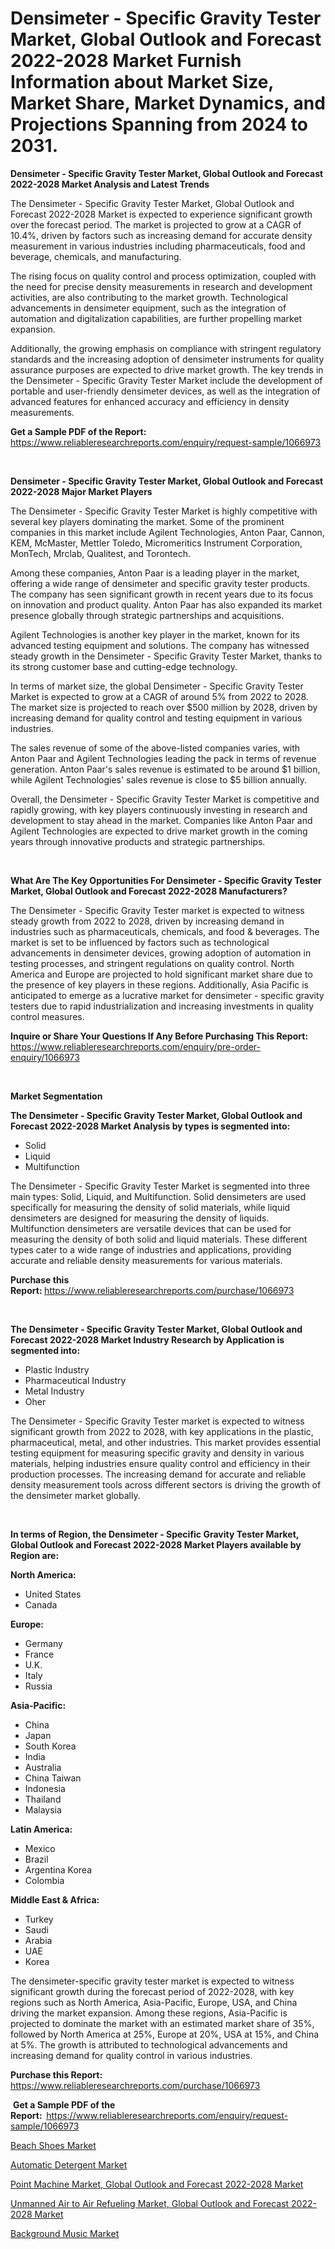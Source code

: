 <p><h1>Densimeter - Specific Gravity Tester Market, Global Outlook and Forecast 2022-2028 Market Furnish Information about Market Size, Market Share, Market Dynamics, and Projections Spanning from 2024 to 2031.</h1></p><p><strong>Densimeter - Specific Gravity Tester Market, Global Outlook and Forecast 2022-2028 Market Analysis and Latest Trends</strong></p>
<p><p>The Densimeter - Specific Gravity Tester Market, Global Outlook and Forecast 2022-2028 Market is expected to experience significant growth over the forecast period. The market is projected to grow at a CAGR of 10.4%, driven by factors such as increasing demand for accurate density measurement in various industries including pharmaceuticals, food and beverage, chemicals, and manufacturing. </p><p>The rising focus on quality control and process optimization, coupled with the need for precise density measurements in research and development activities, are also contributing to the market growth. Technological advancements in densimeter equipment, such as the integration of automation and digitalization capabilities, are further propelling market expansion.</p><p>Additionally, the growing emphasis on compliance with stringent regulatory standards and the increasing adoption of densimeter instruments for quality assurance purposes are expected to drive market growth. The key trends in the Densimeter - Specific Gravity Tester Market include the development of portable and user-friendly densimeter devices, as well as the integration of advanced features for enhanced accuracy and efficiency in density measurements.</p></p>
<p><strong>Get a Sample PDF of the Report:&nbsp;</strong> <a href="https://www.reliableresearchreports.com/enquiry/request-sample/1066973">https://www.reliableresearchreports.com/enquiry/request-sample/1066973</a></p>
<p>&nbsp;</p>
<p><strong>Densimeter - Specific Gravity Tester Market, Global Outlook and Forecast 2022-2028 Major Market Players</strong></p>
<p><p>The Densimeter - Specific Gravity Tester Market is highly competitive with several key players dominating the market. Some of the prominent companies in this market include Agilent Technologies, Anton Paar, Cannon, KEM, McMaster, Mettler Toledo, Micromeritics Instrument Corporation, MonTech, Mrclab, Qualitest, and Torontech.</p><p>Among these companies, Anton Paar is a leading player in the market, offering a wide range of densimeter and specific gravity tester products. The company has seen significant growth in recent years due to its focus on innovation and product quality. Anton Paar has also expanded its market presence globally through strategic partnerships and acquisitions.</p><p>Agilent Technologies is another key player in the market, known for its advanced testing equipment and solutions. The company has witnessed steady growth in the Densimeter - Specific Gravity Tester Market, thanks to its strong customer base and cutting-edge technology.</p><p>In terms of market size, the global Densimeter - Specific Gravity Tester Market is expected to grow at a CAGR of around 5% from 2022 to 2028. The market size is projected to reach over $500 million by 2028, driven by increasing demand for quality control and testing equipment in various industries.</p><p>The sales revenue of some of the above-listed companies varies, with Anton Paar and Agilent Technologies leading the pack in terms of revenue generation. Anton Paar's sales revenue is estimated to be around $1 billion, while Agilent Technologies' sales revenue is close to $5 billion annually.</p><p>Overall, the Densimeter - Specific Gravity Tester Market is competitive and rapidly growing, with key players continuously investing in research and development to stay ahead in the market. Companies like Anton Paar and Agilent Technologies are expected to drive market growth in the coming years through innovative products and strategic partnerships.</p></p>
<p>&nbsp;</p>
<p><strong>What Are The Key Opportunities For Densimeter - Specific Gravity Tester Market, Global Outlook and Forecast 2022-2028 Manufacturers?</strong></p>
<p><p>The Densimeter - Specific Gravity Tester market is expected to witness steady growth from 2022 to 2028, driven by increasing demand in industries such as pharmaceuticals, chemicals, and food & beverages. The market is set to be influenced by factors such as technological advancements in densimeter devices, growing adoption of automation in testing processes, and stringent regulations on quality control. North America and Europe are projected to hold significant market share due to the presence of key players in these regions. Additionally, Asia Pacific is anticipated to emerge as a lucrative market for densimeter - specific gravity testers due to rapid industrialization and increasing investments in quality control measures.</p></p>
<p><strong>Inquire or Share Your Questions If Any Before Purchasing This Report:</strong> <a href="https://www.reliableresearchreports.com/enquiry/pre-order-enquiry/1066973">https://www.reliableresearchreports.com/enquiry/pre-order-enquiry/1066973</a></p>
<p>&nbsp;</p>
<p><strong>Market Segmentation</strong></p>
<p><strong>The Densimeter - Specific Gravity Tester Market, Global Outlook and Forecast 2022-2028 Market Analysis by types is segmented into:</strong></p>
<p><ul><li>Solid</li><li>Liquid</li><li>Multifunction</li></ul></p>
<p><p>The Densimeter - Specific Gravity Tester Market is segmented into three main types: Solid, Liquid, and Multifunction. Solid densimeters are used specifically for measuring the density of solid materials, while liquid densimeters are designed for measuring the density of liquids. Multifunction densimeters are versatile devices that can be used for measuring the density of both solid and liquid materials. These different types cater to a wide range of industries and applications, providing accurate and reliable density measurements for various materials.</p></p>
<p><strong>Purchase this Report:&nbsp;</strong><a href="https://www.reliableresearchreports.com/purchase/1066973">https://www.reliableresearchreports.com/purchase/1066973</a></p>
<p>&nbsp;</p>
<p><strong>The Densimeter - Specific Gravity Tester Market, Global Outlook and Forecast 2022-2028 Market Industry Research by Application is segmented into:</strong></p>
<p><ul><li>Plastic Industry</li><li>Pharmaceutical Industry</li><li>Metal Industry</li><li>Oher</li></ul></p>
<p><p>The Densimeter - Specific Gravity Tester market is expected to witness significant growth from 2022 to 2028, with key applications in the plastic, pharmaceutical, metal, and other industries. This market provides essential testing equipment for measuring specific gravity and density in various materials, helping industries ensure quality control and efficiency in their production processes. The increasing demand for accurate and reliable density measurement tools across different sectors is driving the growth of the densimeter market globally.</p></p>
<p>&nbsp;</p>
<p><strong>In terms of Region, the Densimeter - Specific Gravity Tester Market, Global Outlook and Forecast 2022-2028 Market Players available by Region are:</strong></p>
<p>
    <p> <strong> North America: </strong>
        <ul>
            <li>United States</li>
            <li>Canada</li>
        </ul>
        </p> 
    <p> <strong> Europe: </strong>
        <ul>
            <li>Germany</li>
            <li>France</li>
            <li>U.K.</li>
            <li>Italy</li>
            <li>Russia</li>
        </ul>
        </p> 
    <p> <strong> Asia-Pacific: </strong>
        <ul>
            <li>China</li>
            <li>Japan</li>
            <li>South Korea</li>
            <li>India</li>
            <li>Australia</li>
            <li>China Taiwan</li>
            <li>Indonesia</li>
            <li>Thailand</li>
            <li>Malaysia</li>
        </ul>
        </p> 
    <p> <strong> Latin America: </strong>
        <ul>
            <li>Mexico</li>
            <li>Brazil</li>
            <li>Argentina Korea</li>
            <li>Colombia</li>
        </ul>
        </p> 
    <p> <strong> Middle East & Africa: </strong>
        <ul>
            <li>Turkey</li>
            <li>Saudi</li>
            <li>Arabia</li>
            <li>UAE</li>
            <li>Korea</li>
        </ul>
    </p>
    </p>
<p><p>The densimeter-specific gravity tester market is expected to witness significant growth during the forecast period of 2022-2028, with key regions such as North America, Asia-Pacific, Europe, USA, and China driving the market expansion. Among these regions, Asia-Pacific is projected to dominate the market with an estimated market share of 35%, followed by North America at 25%, Europe at 20%, USA at 15%, and China at 5%. The growth is attributed to technological advancements and increasing demand for quality control in various industries.</p></p>
<p><strong>Purchase this Report: </strong><a href="https://www.reliableresearchreports.com/purchase/1066973">https://www.reliableresearchreports.com/purchase/1066973</a></p>
<p>&nbsp;<strong>Get a Sample PDF of the Report:&nbsp;&nbsp;</strong><a href="https://www.reliableresearchreports.com/enquiry/request-sample/1066973">https://www.reliableresearchreports.com/enquiry/request-sample/1066973</a></p>
<p><strong></strong></p>
<p><p><a href="https://medium.com/@elyssablick/beach-shoes-market-size-market-outlook-and-market-forecast-2024-to-2031-f2010b25350e">Beach Shoes Market</a></p><p><a href="https://medium.com/@elyssablick/analyzing-automatic-detergent-market-global-industry-perspective-and-forecast-2024-to-2031-55107ca9a185">Automatic Detergent Market</a></p><p><a href="https://github.com/vimar16th/Market-Research-Report-List-3/blob/main/point-machine-market-global-outlook-and-forecast-2022-2028-market.md">Point Machine Market, Global Outlook and Forecast 2022-2028 Market</a></p><p><a href="https://github.com/luckyshygirl/Market-Research-Report-List-3/blob/main/unmanned-air-to-air-refueling-market-global-outlook-and-forecast-2022-2028-market.md">Unmanned Air to Air Refueling Market, Global Outlook and Forecast 2022-2028 Market</a></p><p><a href="https://medium.com/@elyssablick/background-music-market-insight-market-trends-growth-forecasted-from-2024-to-2031-5b22f809208a">Background Music Market</a></p></p>